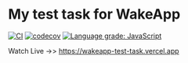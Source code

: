 # My test task for WakeApp

[![CI](https://github.com/MeloncholyShiro/WakeApp-Test-Task/workflows/CI/badge.svg)](https://github.com/MeloncholyShiro/WakeApp-Test-Task/actions?query=workflow%3ACI) [![codecov](https://codecov.io/gh/MeloncholyShiro/WakeApp-Test-Task/branch/master/graph/badge.svg?token=5XIK2MB0DN)](https://codecov.io/gh/MeloncholyShiro/WakeApp-Test-Task) [![Language grade: JavaScript](https://img.shields.io/lgtm/grade/javascript/g/MeloncholyShiro/WakeApp-Test-Task.svg?logo=lgtm&logoWidth=18)](https://lgtm.com/projects/g/MeloncholyShiro/WakeApp-Test-Task/context:javascript)

Watch Live ->> https://wakeapp-test-task.vercel.app
